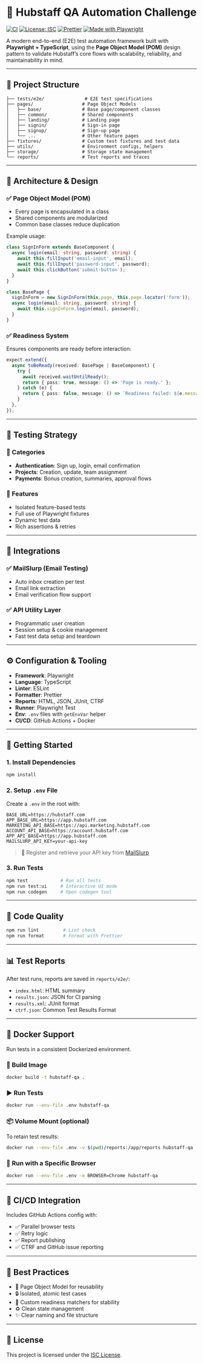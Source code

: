 # 🧪 Hubstaff QA Automation Challenge

[![CI](https://github.com/fbrandao/hubstaff-qa-challenge/actions/workflows/playwright.yml/badge.svg)](https://github.com/fbrandao/hubstaff-qa-challenge/actions/workflows/playwright.yml)
[![License: ISC](https://img.shields.io/badge/License-ISC-blue.svg)](https://opensource.org/licenses/ISC)
[![Prettier](https://img.shields.io/badge/code_style-prettier-ff69b4.svg)](https://prettier.io/)
[![Made with Playwright](https://img.shields.io/badge/tested%20with-Playwright-45ba63.svg?logo=playwright)](https://playwright.dev/)

A modern end-to-end (E2E) test automation framework built with **Playwright + TypeScript**, using the **Page Object Model (POM)** design pattern to validate Hubstaff’s core flows with scalability, reliability, and maintainability in mind.

---

## 📁 Project Structure

```
├── tests/e2e/               # E2E test specifications
├── pages/                  # Page Object Models
│   ├── base/               # Base page/component classes
│   ├── common/             # Shared components
│   ├── landing/            # Landing page
│   ├── signin/             # Sign-in page
│   ├── signup/             # Sign-up page
│   └── ...                 # Other feature pages
├── fixtures/               # Custom test fixtures and test data
├── utils/                  # Environment configs, helpers
├── storage/                # Storage state management
└── reports/                # Test reports and traces
```

---

## 🧱 Architecture & Design

### ✅ Page Object Model (POM)

- Every page is encapsulated in a class
- Shared components are modularized
- Common base classes reduce duplication

Example usage:

```ts
class SignInForm extends BaseComponent {
  async login(email: string, password: string) {
    await this.fillInput('email-input', email);
    await this.fillInput('password-input', password);
    await this.clickButton('submit-button');
  }
}

class BasePage {
  signInForm = new SignInForm(this.page, this.page.locator('form'));
  async login(email: string, password: string) {
    await this.signInForm.login(email, password);
  }
}
```

### ✅ Readiness System

Ensures components are ready before interaction:

```ts
expect.extend({
  async toBeReady(received: BasePage | BaseComponent) {
    try {
      await received.waitUntilReady();
      return { pass: true, message: () => 'Page is ready.' };
    } catch (e) {
      return { pass: false, message: () => `Readiness failed: ${e.message}` };
    }
  },
});
```

---

## 🧪 Testing Strategy

### 🔹 Categories

- **Authentication**: Sign up, login, email confirmation
- **Projects**: Creation, update, team assignment
- **Payments**: Bonus creation, summaries, approval flows

### 🔹 Features

- Isolated feature-based tests
- Full use of Playwright fixtures
- Dynamic test data
- Rich assertions & retries

---

## 🔌 Integrations

### ✅ MailSlurp (Email Testing)

- Auto inbox creation per test
- Email link extraction
- Email verification flow support

### ✅ API Utility Layer

- Programmatic user creation
- Session setup & cookie management
- Fast test data setup and teardown

---

## ⚙️ Configuration & Tooling

- **Framework**: Playwright
- **Language**: TypeScript
- **Linter**: ESLint
- **Formatter**: Prettier
- **Reports**: HTML, JSON, JUnit, CTRF
- **Runner**: Playwright Test
- **Env**: `.env` files with `getEnvVar` helper
- **CI/CD**: GitHub Actions + Docker

---

## 🚀 Getting Started

### 1. Install Dependencies

```bash
npm install
```

### 2. Setup `.env` File

Create a `.env` in the root with:

```
BASE_URL=https://hubstaff.com
APP_BASE_URL=https://app.hubstaff.com
MARKETING_API_BASE=https://api.marketing.hubstaff.com
ACCOUNT_API_BASE=https://account.hubstaff.com
APP_API_BASE=https://app.hubstaff.com
MAILSLURP_API_KEY=your-api-key
```

> 🔑 Register and retrieve your API key from [MailSlurp](https://mailslurp.com)

### 3. Run Tests

```bash
npm test            # Run all tests
npm run test:ui     # Interactive UI mode
npm run codegen     # Open codegen tool
```

---

## 🧹 Code Quality

```bash
npm run lint         # Lint check
npm run format       # Format with Prettier
```

---

## 📊 Test Reports

After test runs, reports are saved in `reports/e2e/`:

- `index.html`: HTML summary
- `results.json`: JSON for CI parsing
- `results.xml`: JUnit format
- `ctrf.json`: Common Test Results Format

---

## 🐳 Docker Support

Run tests in a consistent Dockerized environment.

### 🔨 Build Image

```bash
docker build -t hubstaff-qa .
```

### ▶ Run Tests

```bash
docker run --env-file .env hubstaff-qa
```

### 📦 Volume Mount (optional)

To retain test results:

```bash
docker run --env-file .env -v $(pwd)/reports:/app/reports hubstaff-qa
```

### 🔁 Run with a Specific Browser

```bash
docker run --env-file .env -e BROWSER=Chrome hubstaff-qa
```

---

## 🔁 CI/CD Integration

Includes GitHub Actions config with:

- ✅ Parallel browser tests
- ✅ Retry logic
- ✅ Report publishing
- ✅ CTRF and GitHub issue reporting

---

## 🎯 Best Practices

- 🧱 Page Object Model for reusability
- 🔒 Isolated, atomic test cases
- 🚦 Custom readiness matchers for stability
- ♻️ Clean state management
- ✨ Clear naming and file structure

---

## 📝 License

This project is licensed under the [ISC License](https://opensource.org/licenses/ISC).
